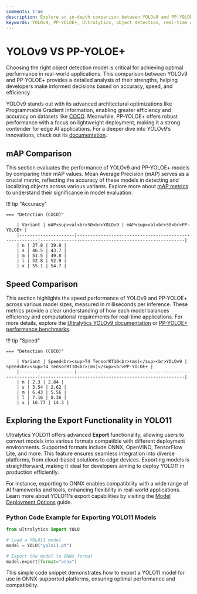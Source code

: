 ```yaml
---
comments: true
description: Explore an in-depth comparison between YOLOv9 and PP-YOLOE+, two leading models in real-time object detection. Discover how these cutting-edge solutions perform on metrics like mAP, speed, and computational efficiency, making them ideal for diverse computer vision applications, including edge AI and real-time AI tasks. Learn how YOLOv9's advancements in accuracy and efficiency stack up against PP-YOLOE+'s performance optimizations for various use cases.  
keywords: YOLOv9, PP-YOLOE+, Ultralytics, object detection, real-time AI, edge AI, computer vision, mAP, AI models comparison, performance analysis
---
```


# YOLOv9 VS PP-YOLOE+

Choosing the right object detection model is critical for achieving optimal performance in real-world applications. This comparison between YOLOv9 and PP-YOLOE+ provides a detailed analysis of their strengths, helping developers make informed decisions based on accuracy, speed, and efficiency.

YOLOv9 stands out with its advanced architectural optimizations like Programmable Gradient Information, enabling greater efficiency and accuracy on datasets like [COCO](https://docs.ultralytics.com/datasets/detect/coco/). Meanwhile, PP-YOLOE+ offers robust performance with a focus on lightweight deployment, making it a strong contender for edge AI applications. For a deeper dive into YOLOv9’s innovations, check out its [documentation](https://docs.ultralytics.com/models/yolov9/).


## mAP Comparison

This section evaluates the performance of YOLOv9 and PP-YOLOE+ models by comparing their mAP values. Mean Average Precision (mAP) serves as a crucial metric, reflecting the accuracy of these models in detecting and localizing objects across various variants. Explore more about [mAP metrics](https://www.ultralytics.com/glossary/mean-average-precision-map) to understand their significance in model evaluation.


!!! tip "Accuracy"

	=== "Detection (COCO)"

		| Variant | mAP<sup>val<br>50<br>YOLOv9 | mAP<sup>val<br>50<br>PP-YOLOE+ |
		|---------------------|-------------------------------------------------------|-------------------------------------------------------|
		| n | 37.8 | 39.9 |
		| s | 46.5 | 43.7 |
		| m | 51.5 | 49.8 |
		| l | 52.8 | 52.9 |
		| x | 55.1 | 54.7 |
		

## Speed Comparison

This section highlights the speed performance of YOLOv9 and PP-YOLOE+ across various model sizes, measured in milliseconds per inference. These metrics provide a clear understanding of how each model balances efficiency and computational requirements for real-time applications. For more details, explore the [Ultralytics YOLOv9 documentation](https://docs.ultralytics.com/models/yolov9/) or [PP-YOLOE+ performance benchmarks](https://github.com/PaddlePaddle/PaddleDetection).


!!! tip "Speed"

	=== "Detection (COCO)"

		| Variant | Speed<br><sup>T4 TensorRT10<br>(ms)</sup><br>YOLOv9 | Speed<br><sup>T4 TensorRT10<br>(ms)</sup><br>PP-YOLOE+ |
		|---------------------|-------------------------------------------------------|-------------------------------------------------------|
		| n | 2.3 | 2.84 |
		| s | 3.54 | 2.62 |
		| m | 6.43 | 5.56 |
		| l | 7.16 | 8.36 |
		| x | 16.77 | 14.3 |

## Exploring the Export Functionality in YOLO11

Ultralytics YOLO11 offers advanced **Export** functionality, allowing users to convert models into various formats compatible with different deployment environments. Supported formats include ONNX, OpenVINO, TensorFlow Lite, and more. This feature ensures seamless integration into diverse platforms, from cloud-based solutions to edge devices. Exporting models is straightforward, making it ideal for developers aiming to deploy YOLO11 in production efficiently.

For instance, exporting to ONNX enables compatibility with a wide range of AI frameworks and tools, enhancing flexibility in real-world applications. Learn more about YOLO11's export capabilities by visiting the [Model Deployment Options](https://docs.ultralytics.com/guides/) guide.

### Python Code Example for Exporting YOLO11 Models

```python
from ultralytics import YOLO

# Load a YOLO11 model
model = YOLO("yolo11.pt")

# Export the model to ONNX format
model.export(format="onnx")
```

This simple code snippet demonstrates how to export a YOLO11 model for use in ONNX-supported platforms, ensuring optimal performance and compatibility.
